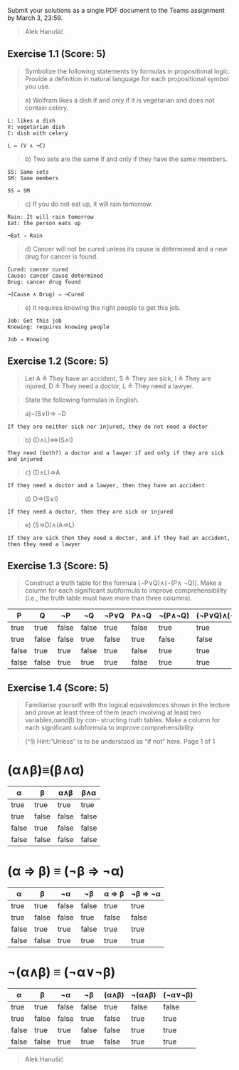 
Submit your solutions as a single PDF document to the Teams assignment by
March 3, 23:59.


> Alek Hanušić

## Exercise 1.1 (Score: 5)

>Symbolize the following statements by formulas in propositional logic. Provide
a definition in natural language for each propositional symbol you use.


>a) Wolfram likes a dish if and only if it is vegetarian and does not contain
celery.
```
L: likes a dish
V: vegetarian dish
C: dish with celery

L ⇔ (V ∧ ¬C)
```

>b) Two sets are the same if and only if they have the same members.

```
SS: Same sets
SM: Same members

SS ⇔ SM
```

>c) If you do not eat up, it will rain tomorrow.

```
Rain: It will rain tomorrow
Eat: the person eats up

¬Eat ⇒ Rain
```

>d) Cancer will not be cured unless its cause is determined and a new drug
for cancer is found.

```
Cured: cancer cured
Cause: cancer cause determined
Drug: cancer drug found

¬(Cause ∧ Drug) ⇒ ¬Cured

```

>e) It requires knowing the right people to get this job.

```
Job: Get this job
Knowing: requires knowing people

Job ⇒ Knowing
```

## Exercise 1.2 (Score: 5)

>Let
A ≜ They have an accident,
S ≜ They are sick,
I ≜ They are injured,
D ≜ They need a doctor,
L ≜ They need a lawyer.

>State the following formulas in English.


>a)¬(S∨I)⇒ ¬D
```
If they are neither sick nor injured, they do not need a doctor
```
>b) (D∧L)⇔(S∧I)
```
They need (both?) a doctor and a lawyer if and only if they are sick and injured
```
>c) (D∧L)⇒A
```
If they need a doctor and a lawyer, then they have an accident
```
>d) D⇒(S∨I)
```
If they need a doctor, then they are sick or injured
```
>e) (S⇒D)∧(A⇒L)
```
If they are sick then they need a doctor, and if they had an accident, then they need a lawyer
```
## Exercise 1.3 (Score: 5)

>Construct a truth table for the formula (¬P∨Q)∧(¬(P∧ ¬Q)). Make a
column for each significant subformula to improve comprehensibility (i.e., the truth table must have more than three columns).


| P     | Q     | ¬P    | ¬Q    | ¬P∨Q  | P∧¬Q  | ¬(P∧¬Q) | (¬P∨Q)∧(¬(P∧¬Q)) |
| ----- | ----- | ----- | ----- | ----- | ----- | ------- | ---------------- |
| true  | true  | false | false | true  | false | true    | true             |
| true  | false | false | true  | false | true  | false   | false            |
| false | true  | true  | false | true  | false | true    | true             |
| false | false | true  | true  | true  | false | true    | true             |



## Exercise 1.4 (Score: 5)

>Familiarise yourself with the logical equivalences shown in the lecture and prove
at least three of them (each involving at least two variables,αandβ) by con-
structing truth tables. Make a column for each significant subformula to improve
comprehensibility.

>(^1) Hint:“Unless” is to be understood as “if not” here.
Page 1 of 1

# (α∧β)≡(β∧α)
| α     | β     | α∧β   | β∧α  |
|-------|-------|-------|------|
| true  | true  | true  | true |
| true  | false | false | false|
| false | true  | false | false|
| false | false | false | false|

# (α ⇒ β) ≡ (¬β ⇒ ¬α)
| α     | β     | ¬α    | ¬β    | α ⇒ β | ¬β ⇒ ¬α |
|-------|-------|-------|-------|-------|----------|
| true  | true  | false | false | true  | true     |
| true  | false | false | true  | false | false    |
| false | true  | true  | false | true  | true     |
| false | false | true  | true  | true  | true     |

# ¬(α∧β) ≡ (¬α∨¬β)

| α     | β     | ¬α    | ¬β    | (α∧β) | ¬(α∧β) | (¬α∨¬β) |
|-------|-------|-------|-------|-------|--------|---------|
| true  | true  | false | false | true  | false  | false   |
| true  | false | false | true  | false | true   | true    |
| false | true  | true  | false | false | true   | true    |
| false | false | true  | true  | false | true   | true    |
> Alek Hanušić